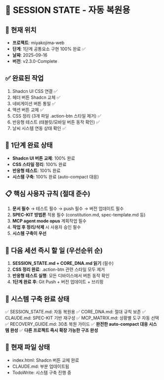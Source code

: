 # 🧠 SESSION STATE - 자동 복원용

## 📍 현재 위치
- **프로젝트**: miyakojima-web
- **단계**: 1단계 공통요소 구현 100% 완료 ✅
- **날짜**: 2025-09-16
- **버전**: v2.3.0-Complete

## ✅ 완료된 작업
1. Shadcn UI CSS 연결 ✅
2. 헤더 버튼 Shadcn 교체 ✅
3. 네비게이션 버튼 통일 ✅
4. 액션 버튼 교체 ✅
5. CSS 정리 (3개 파일 .action-btn 스타일 제거) ✅
6. 반응형 테스트 (태블릿/모바일 버튼 동작 확인) ✅
7. 날씨 시스템 연동 상태 확인 ✅

## 🎉 1단계 완료 상태
- **Shadcn UI 버튼 교체**: 100% 완료
- **CSS 스타일 정리**: 100% 완료
- **반응형 테스트**: 100% 완료
- **시스템 구축**: 100% 완료 (auto-compact 대응)

## 📋 핵심 사용자 규칙 (절대 준수)
1. **문서 필수** → 테스트 필수 → push 필수 → 버전 업데이트 필수
2. **SPEC-KIT 방법론** 적용 필수 (constitution.md, spec-template.md 등)
3. **MCP agent mode opus** 계획작업 필수
4. **작업 후 정리/삭제** 시 사용자 승인 필수
5. **시스템 구축이 우선**

## 🎯 다음 세션 즉시 할 일 (우선순위 순)
1. **SESSION_STATE.md + CORE_DNA.md 읽기** (필수)
2. **CSS 정리 완료**: .action-btn 관련 스타일 모두 제거
3. **반응형 테스트 실행**: 모든 디바이스에서 버튼 동작 확인
4. **1단계 완료 후**: Git Push + 버전 업데이트 + 브리핑

## 🔧 시스템 구축 완료 상태
✅ SESSION_STATE.md: 자동 복원용
✅ CORE_DNA.md: 절대 규칙 보존
✅ CLAUDE.md: SPEC-KIT 기반 재구성
✅ MCP_MATRIX.md: 상황별 도구 자동 선택
✅ RECOVERY_GUIDE.md: 30초 복원 가이드
✅ **완전한 auto-compact 대응 시스템 완성**
✅ **다른 프로젝트 즉시 확장 가능한 구조 완성**

## 🔧 현재 파일 상태
- index.html: Shadcn 버튼 교체 완료
- CLAUDE.md: 부분 업데이트됨
- TodoWrite: 시스템 구축 진행 중